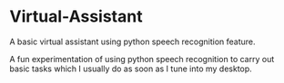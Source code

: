 # Virtual-Assistant
A basic virtual assistant using python speech recognition feature.

A fun experimentation of using python speech recognition to carry out basic tasks which I usually do as soon as I tune into my desktop.
